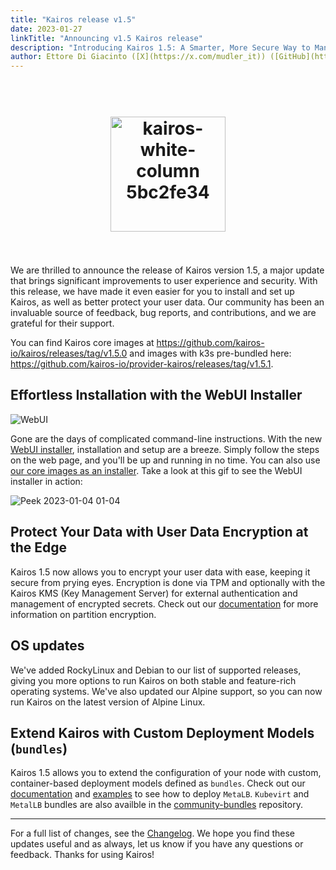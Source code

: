 ```yaml
---
title: "Kairos release v1.5"
date: 2023-01-27
linkTitle: "Announcing v1.5 Kairos release"
description: "Introducing Kairos 1.5: A Smarter, More Secure Way to Manage Your Infrastructure"
author: Ettore Di Giacinto ([X](https://x.com/mudler_it)) ([GitHub](https://github.com/mudler))
---
```

<h1 align="center">
  <br>
     <img width="184" alt="kairos-white-column 5bc2fe34" src="https://user-images.githubusercontent.com/2420543/215073247-96988fd1-7fcf-4877-a28d-7c5802db43ab.png">
    <br>
<br>
</h1>

We are thrilled to announce the release of Kairos version 1.5, a major update that brings significant improvements to user experience and security. With this release, we have made it even easier for you to install and set up Kairos, as well as better protect your user data. Our community has been an invaluable source of feedback, bug reports, and contributions, and we are grateful for their support.

You can find Kairos core images at https://github.com/kairos-io/kairos/releases/tag/v1.5.0 and images with k3s pre-bundled here: https://github.com/kairos-io/provider-kairos/releases/tag/v1.5.1. 

## Effortless Installation with the WebUI Installer

![WebUI](https://user-images.githubusercontent.com/2420543/214573939-31f887b8-890c-4cce-a02a-0100198ea7d9.png)

Gone are the days of complicated command-line instructions. With the new [WebUI installer](/docs/installation/webui/), installation and setup are a breeze. Simply follow the steps on the web page, and you'll be up and running in no time. You can also use [our core images as an installer](/docs/examples/core/). Take a look at this gif to see the WebUI installer in action:

![Peek 2023-01-04 01-04](https://user-images.githubusercontent.com/2420543/210461794-fb80ad90-5d11-479d-945d-2e3ba3890435.gif)

## Protect Your Data with User Data Encryption at the Edge

Kairos 1.5 now allows you to encrypt your user data with ease, keeping it secure from prying eyes. Encryption is done via TPM and optionally with the Kairos KMS (Key Management Server) for external authentication and management of encrypted secrets. Check out our [documentation](/docs/advanced/partition_encryption) for more information on partition encryption.

## OS updates

We've added RockyLinux and Debian to our list of supported releases, giving you more options to run Kairos on both stable and feature-rich operating systems. We've also updated our Alpine support, so you can now run Kairos on the latest version of Alpine Linux.

## Extend Kairos with Custom Deployment Models (`bundles`)

Kairos 1.5 allows you to extend the configuration of your node with custom, container-based deployment models defined as `bundles`. Check out our [documentation](/docs/advanced/bundles) and [examples](/docs/examples/bundles) to see how to deploy `MetaLB`. `Kubevirt` and `MetalLB` bundles are also availble in the [community-bundles](https://github.com/kairos-io/community-bundles) repository.

---

For a full list of changes, see the  [Changelog](https://github.com/kairos-io/kairos/releases/tag/v1.5.0). We hope you find these updates useful and as always, let us know if you have any questions or feedback. Thanks for using Kairos!
